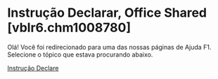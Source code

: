 
# Instrução Declarar, Office Shared [vblr6.chm1008780]

Olá! Você foi redirecionado para uma das nossas páginas de Ajuda F1. Selecione o tópico que estava procurando abaixo.

[Instrução Declare](http://msdn.microsoft.com/library/82f68f6b-76c6-2efd-72d2-652000b3a083%28Office.15%29.aspx)
